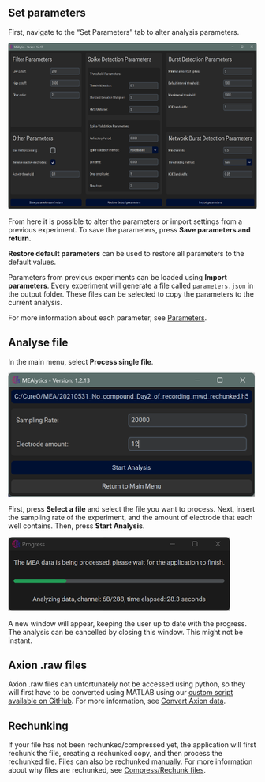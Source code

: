 ## Set parameters
First, navigate to the “Set Parameters” tab to alter analysis parameters.

<img src="../assets/images/parameters_overview.png" width="600" height="335"><br>

From here it is possible to alter the parameters or import settings from a previous experiment. To save the parameters, press **Save parameters and return**.

**Restore default parameters** can be used to restore all parameters to the default values.

Parameters from previous experiments can be loaded using **Import parameters**. Every experiment will generate a file called ```parameters.json``` in the output folder. These files can be selected to copy the parameters to the current analysis.

For more information about each parameter, see [Parameters](parameters.md).


## Analyse file
In the main menu, select **Process single file**. 

<img src="../assets/images/file_selection.png" width="500" height="250"><br>

First, press **Select a file** and select the file you want to process. Next, insert the sampling rate of the experiment, and the amount of electrode that each well contains. Then, press **Start Analysis**.

<img src="../assets/images/progressbar.png" width="450" height="150"><br>
 
A new window will appear, keeping the user up to date with the progress. The analysis can be cancelled by closing this window. This might not be instant.

## Axion .raw files
Axion .raw files can unfortunately not be accessed using python, so they will first have to be converted using MATLAB using our [custom script available on GitHub](https://github.com/CureQ/CureQ/blob/main/raw_to_hdf5.m). For more information, see [Convert Axion data](axion.md).

## Rechunking
If your file has not been rechunked/compressed yet, the application will first rechunk the file, creating a rechunked copy, and then process the rechunked file. Files can also be rechunked manually. For more information about why files are rechunked, see [Compress/Rechunk files](compress_rechunk.md).

